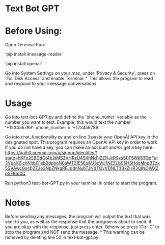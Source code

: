 # Text Bot GPT

# Before Using:
Open Terminal
Run:

'pip install imessage-reader'

'pip install openai'

Go into System Settings on your mac, under 'Privacy & Security', press on 'Full Disk Access' and enable Terminal.
^ This allows the program to read and respond to your imessage conversations

# Usage
Go into text-bot-GPT.py and define the 'phone_numer' variable as the number you want to text.
Example, this would text the number '+123456789': phone_number = '+123456789'

Go into chat_functionality.py and on line 3 paste your OpenAI API key in the designated spot. This program requires an OpenAI API key in order to work. If you do not have a key, you can make an account and/or get a key here: https://auth0.openai.com/u/signup/identifier?state=hKFo2SBDdGt4b2tMS2VHRzU4SXhNd1lZZHJxR0xsS0F5Wk53QqFur3VuaXZlcnNhbC1sb2dpbqN0aWTZIE56aWJ3cWJ1NEZLb05HSHdoMnpBZzk5SVAwcGs4b2ZJo2NpZNkgRFJpdnNubTJNdTQyVDNLT3BxZHR3QjNOWXZpSFl6d0Q

Run python3 text-bot-GPT.py in your terminal in order to start the program.

# Notes
Before sending any messages, the program will output the text that was sent to you, as well as the response that the program is about to send.
If you are okay with the response, just press enter. Otherwise press 'Ctrl-C' to stop the program and NOT send the message.
^ This warning can be removed by deleting line 50 in text-bot-gpt.py

